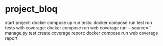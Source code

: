 # project_bloq


start project: docker compose up
run tests: docker compose run test
run tests with coverage: docker compose run web coverage run --source='.' manage.py test
create coverage report: docker compose run web coverage report
